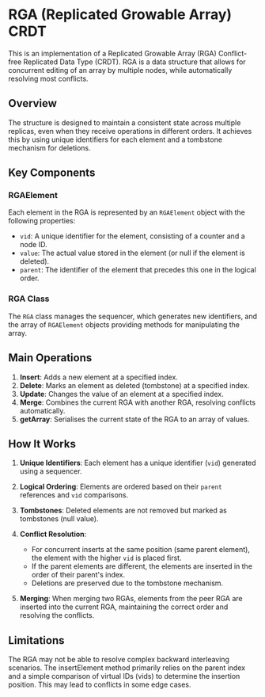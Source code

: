 # RGA (Replicated Growable Array) CRDT

This is an implementation of a Replicated Growable Array (RGA) Conflict-free Replicated Data Type (CRDT). RGA is a data structure that allows for concurrent editing of an array by multiple nodes, while automatically resolving most conflicts.

## Overview

The structure is designed to maintain a consistent state across multiple replicas, even when they receive operations in different orders. It achieves this by using unique identifiers for each element and a tombstone mechanism for deletions.

## Key Components

### RGAElement

Each element in the RGA is represented by an `RGAElement` object with the following properties:

- `vid`: A unique identifier for the element, consisting of a counter and a node ID.
- `value`: The actual value stored in the element (or null if the element is deleted).
- `parent`: The identifier of the element that precedes this one in the logical order.

### RGA Class

The `RGA` class manages the sequencer, which generates new identifiers, and the array of `RGAElement` objects providing methods for manipulating the array.

## Main Operations

1. **Insert**: Adds a new element at a specified index.
2. **Delete**: Marks an element as deleted (tombstone) at a specified index.
3. **Update**: Changes the value of an element at a specified index.
4. **Merge**: Combines the current RGA with another RGA, resolving conflicts automatically.
5. **getArray**: Serialises the current state of the RGA to an array of values.

## How It Works

1. **Unique Identifiers**: Each element has a unique identifier (`vid`) generated using a sequencer.

2. **Logical Ordering**: Elements are ordered based on their `parent` references and `vid` comparisons.

3. **Tombstones**: Deleted elements are not removed but marked as tombstones (null value).

4. **Conflict Resolution**:  
   - For concurrent inserts at the same position (same parent element), the element with the higher `vid` is placed first.
   - If the parent elements are different, the elements are inserted in the order of their parent's index.
   - Deletions are preserved due to the tombstone mechanism.

5. **Merging**: When merging two RGAs, elements from the peer RGA are inserted into the current RGA, maintaining the correct order and resolving the conflicts.

## Limitations

The RGA may not be able to resolve complex backward interleaving scenarios. The insertElement method primarily relies on the parent index and a simple comparison of virtual IDs (vids) to determine the insertion position. This may lead to conflicts in some edge cases.
